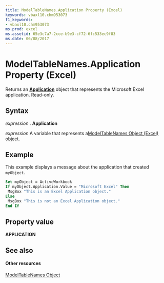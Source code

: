```yaml
---
title: ModelTableNames.Application Property (Excel)
keywords: vbaxl10.chm953073
f1_keywords:
- vbaxl10.chm953073
ms.prod: excel
ms.assetid: 65e3c7a7-2cce-b9e3-cf72-6fc533ec9f83
ms.date: 06/08/2017
---
```



# ModelTableNames.Application Property (Excel)

Returns an  **[Application](Excel.Application(objec).md)** object that represents the Microsoft Excel application. Read-only.


## Syntax

 _expression_ . **Application**

 _expression_ A variable that represents a[ModelTableNames Object (Excel)](Excel.modeltablenames.md) object.


## Example

This example displays a message about the application that created  `myObject`.


```vb
Set myObject = ActiveWorkbook 
If myObject.Application.Value = "Microsoft Excel" Then 
 MsgBox "This is an Excel Application object." 
Else 
 MsgBox "This is not an Excel Application object." 
End If
```


## Property value

 **APPLICATION**


## See also


#### Other resources



[ModelTableNames Object](Excel.modeltablenames.md)

